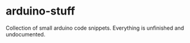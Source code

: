 # arduino-stuff

Collection of small arduino code snippets. Everything is unfinished and undocumented.
